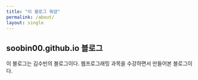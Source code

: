 ```yaml
---
title: "이 블로그 뭐얌"
permalink: /about/
layout: single
---
```


## soobin00.github.io 블로그

이 블로그는 김수빈의 블로그이다.
웹프로그래밍 과목을 수강하면서 만들어본 블로그이다.
